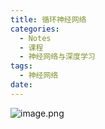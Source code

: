 ```yaml
---
title: 循环神经网络
categories:
  - Notes
  - 课程
  - 神经网络与深度学习
tags:
  - 神经网络
date:
---
```

![image.png](https://cdn.jsdelivr.net/gh/zhengyangWang1/image@main/img/20231019100538.png)
